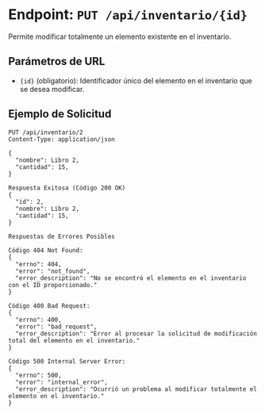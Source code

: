 # Endpoint: `PUT /api/inventario/{id}`

Permite modificar totalmente un elemento existente en el inventario.

## Parámetros de URL
- `{id}` (obligatorio): Identificador único del elemento en el inventario que se desea modificar.

## Ejemplo de Solicitud
```http
PUT /api/inventario/2
Content-Type: application/json

{
  "nombre": Libro 2,
  "cantidad": 15,
}

Respuesta Exitosa (Código 200 OK)
{
  "id": 2,
  "nombre": Libro 2,
  "cantidad": 15,
}

Respuestas de Errores Posibles

Código 404 Not Found:
{
  "errno": 404,
  "error": "not_found",
  "error_description": "No se encontró el elemento en el inventario con el ID proporcionado."
}

Código 400 Bad Request:
{
  "errno": 400,
  "error": "bad_request",
  "error_description": "Error al procesar la solicitud de modificación total del elemento en el inventario."
}

Código 500 Internal Server Error:
{
  "errno": 500,
  "error": "internal_error",
  "error_description": "Ocurrió un problema al modificar totalmente el elemento en el inventario."
}